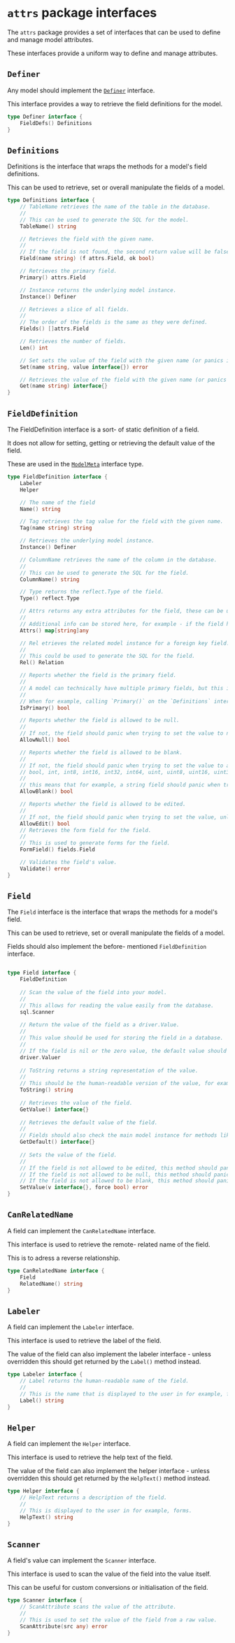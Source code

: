 # `attrs` package interfaces

The `attrs` package provides a set of interfaces that can be used to define and manage model attributes.

These interfaces provide a uniform way to define and manage attributes.

## `Definer`

Any model should implement the [`Definer`](./implementation.md#implementing-the-definer-interface) interface.

This interface provides a way to retrieve the field definitions for the model.

```go
type Definer interface {
    FieldDefs() Definitions
}
```

## `Definitions`

Definitions is the interface that wraps the methods for a model's field definitions.

This can be used to retrieve, set or overall manipulate the fields of a model.

```go
type Definitions interface {
    // TableName retrieves the name of the table in the database.
    //
    // This can be used to generate the SQL for the model.
    TableName() string

    // Retrieves the field with the given name.
    //
    // If the field is not found, the second return value will be false.
    Field(name string) (f attrs.Field, ok bool)

    // Retrieves the primary field.
    Primary() attrs.Field

    // Instance returns the underlying model instance.
    Instance() Definer

    // Retrieves a slice of all fields.
    //
    // The order of the fields is the same as they were defined.
    Fields() []attrs.Field

    // Retrieves the number of fields.
    Len() int

    // Set sets the value of the field with the given name (or panics if not found).
    Set(name string, value interface{}) error

    // Retrieves the value of the field with the given name (or panics if not found).
    Get(name string) interface{}
}
```

## `FieldDefinition`

The FieldDefinition interface is a sort- of static definition of a field.

It does not allow for setting, getting or retrieving the default value of the field.

These are used in the [`ModelMeta`](./model-meta.md) interface type.

```go
type FieldDefinition interface {
    Labeler
    Helper

    // The name of the field
    Name() string

    // Tag retrieves the tag value for the field with the given name.
    Tag(name string) string

    // Retrieves the underlying model instance.
    Instance() Definer

    // ColumnName retrieves the name of the column in the database.
    //
    // This can be used to generate the SQL for the field.
    ColumnName() string

    // Type returns the reflect.Type of the field.
    Type() reflect.Type

    // Attrs returns any extra attributes for the field, these can be used for multiple purposes.
    //
    // Additional info can be stored here, for example - if the field has a min / max length.
    Attrs() map[string]any

    // Rel etrieves the related model instance for a foreign key field.
    //
    // This could be used to generate the SQL for the field.
    Rel() Relation

    // Reports whether the field is the primary field.
    //
    // A model can technically have multiple primary fields, but this is not recommended.
    //
    // When for example, calling `Primary()` on the `Definitions` interface - only one will be returned.
    IsPrimary() bool

    // Reports whether the field is allowed to be null.
    //
    // If not, the field should panic when trying to set the value to nil / a reflect.Invalid value.
    AllowNull() bool

    // Reports whether the field is allowed to be blank.
    //
    // If not, the field should panic when trying to set the value to a blank value if the field is not of types:
    // bool, int, int8, int16, int32, int64, uint, uint8, uint16, uint32, uint64, float32, float64, complex64, complex128.
    //
    // this means that for example, a string field should panic when trying to set the value to an empty string.
    AllowBlank() bool

    // Reports whether the field is allowed to be edited.
    //
    // If not, the field should panic when trying to set the value, unless the force parameter passed to the `SetValue` method is true.
    AllowEdit() bool
    // Retrieves the form field for the field.
    //
    // This is used to generate forms for the field.
    FormField() fields.Field

    // Validates the field's value.
    Validate() error
}
```

## `Field`

The `Field` interface is the interface that wraps the methods for a model's field.

This can be used to retrieve, set or overall manipulate the fields of a model.

Fields should also implement the before- mentioned `FieldDefinition` interface.

```go

type Field interface {
    FieldDefinition
    
    // Scan the value of the field into your model.
    //
    // This allows for reading the value easily from the database.
    sql.Scanner
    
    // Return the value of the field as a driver.Value.
    //
    // This value should be used for storing the field in a database.
    //
    // If the field is nil or the zero value, the default value should be returned.
    driver.Valuer
    
    // ToString returns a string representation of the value.
    //
    // This should be the human-readable version of the value, for example for a list display.
    ToString() string
    
    // Retrieves the value of the field.
    GetValue() interface{}
    
    // Retrieves the default value of the field.
    //
    // Fields should also check the main model instance for methods like `GetDefault<FieldName>` to retrieve the default value.
    GetDefault() interface{}
    
    // Sets the value of the field.
    //
    // If the field is not allowed to be edited, this method should panic.
    // If the field is not allowed to be null, this method should panic when trying to set the value to nil / a reflect.Invalid value.
    // If the field is not allowed to be blank, this method should panic when trying to set the value to a blank value if the field is not of types:
    SetValue(v interface{}, force bool) error
}
```

## `CanRelatedName`

A field can implement the `CanRelatedName` interface.

This interface is used to retrieve the remote- related name of the field.

This is to adress a reverse relationship.

```go
type CanRelatedName interface {
    Field
    RelatedName() string
}
```

## `Labeler`

A field can implement the `Labeler` interface.

This interface is used to retrieve the label of the field.

The value of the field can also implement the labeler interface - unless overridden this
should get returned by the `Label()` method instead.

```go
type Labeler interface {
    // Label returns the human-readable name of the field.
    //
    // This is the name that is displayed to the user in for example, forms and column headers.
    Label() string
}
```

## `Helper`

A field can implement the `Helper` interface.

This interface is used to retrieve the help text of the field.

The value of the field can also implement the helper interface - unless overridden this
should get returned by the `HelpText()` method instead.

```go
type Helper interface {
    // HelpText returns a description of the field.
    //
    // This is displayed to the user in for example, forms.
    HelpText() string
}
```

## `Scanner`

A field's value can implement the `Scanner` interface.

This interface is used to scan the value of the field into the value itself.

This can be useful for custom conversions or initialisation of the field.

```go
type Scanner interface {
    // ScanAttribute scans the value of the attribute.
    //
    // This is used to set the value of the field from a raw value.
    ScanAttribute(src any) error
}
```
